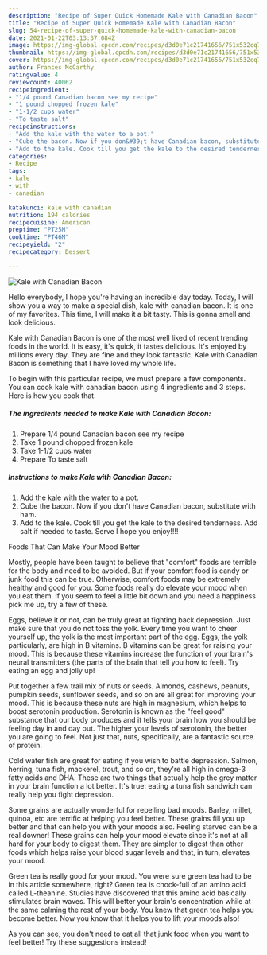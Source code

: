 ```yaml
---
description: "Recipe of Super Quick Homemade Kale with Canadian Bacon"
title: "Recipe of Super Quick Homemade Kale with Canadian Bacon"
slug: 54-recipe-of-super-quick-homemade-kale-with-canadian-bacon
date: 2021-01-22T03:13:37.084Z
image: https://img-global.cpcdn.com/recipes/d3d0e71c21741656/751x532cq70/kale-with-canadian-bacon-recipe-main-photo.jpg
thumbnail: https://img-global.cpcdn.com/recipes/d3d0e71c21741656/751x532cq70/kale-with-canadian-bacon-recipe-main-photo.jpg
cover: https://img-global.cpcdn.com/recipes/d3d0e71c21741656/751x532cq70/kale-with-canadian-bacon-recipe-main-photo.jpg
author: Frances McCarthy
ratingvalue: 4
reviewcount: 40062
recipeingredient:
- "1/4 pound Canadian bacon see my recipe"
- "1 pound chopped frozen kale"
- "1-1/2 cups water"
- "To taste salt"
recipeinstructions:
- "Add the kale with the water to a pot."
- "Cube the bacon. Now if you don&#39;t have Canadian bacon, substitute with ham."
- "Add to the kale. Cook till you get the kale to the desired tenderness. Add salt if needed to taste. Serve I hope you enjoy!!!!"
categories:
- Recipe
tags:
- kale
- with
- canadian

katakunci: kale with canadian 
nutrition: 194 calories
recipecuisine: American
preptime: "PT25M"
cooktime: "PT46M"
recipeyield: "2"
recipecategory: Dessert

---
```



![Kale with Canadian Bacon](https://img-global.cpcdn.com/recipes/d3d0e71c21741656/751x532cq70/kale-with-canadian-bacon-recipe-main-photo.jpg)

Hello everybody, I hope you're having an incredible day today. Today, I will show you a way to make a special dish, kale with canadian bacon. It is one of my favorites. This time, I will make it a bit tasty. This is gonna smell and look delicious.



Kale with Canadian Bacon is one of the most well liked of recent trending foods in the world. It is easy, it's quick, it tastes delicious. It's enjoyed by millions every day. They are fine and they look fantastic. Kale with Canadian Bacon is something that I have loved my whole life.


To begin with this particular recipe, we must prepare a few components. You can cook kale with canadian bacon using 4 ingredients and 3 steps. Here is how you cook that.

<!--inarticleads1-->

##### The ingredients needed to make Kale with Canadian Bacon:

1. Prepare 1/4 pound Canadian bacon see my recipe
1. Take 1 pound chopped frozen kale
1. Take 1-1/2 cups water
1. Prepare To taste salt




<!--inarticleads2-->

##### Instructions to make Kale with Canadian Bacon:

1. Add the kale with the water to a pot.
1. Cube the bacon. Now if you don&#39;t have Canadian bacon, substitute with ham.
1. Add to the kale. Cook till you get the kale to the desired tenderness. Add salt if needed to taste. Serve I hope you enjoy!!!!




Foods That Can Make Your Mood Better


Mostly, people have been taught to believe that "comfort" foods are terrible for the body and need to be avoided. But if your comfort food is candy or junk food this can be true. Otherwise, comfort foods may be extremely healthy and good for you. Some foods really do elevate your mood when you eat them. If you seem to feel a little bit down and you need a happiness pick me up, try a few of these.

Eggs, believe it or not, can be truly great at fighting back depression. Just make sure that you do not toss the yolk. Every time you want to cheer yourself up, the yolk is the most important part of the egg. Eggs, the yolk particularly, are high in B vitamins. B vitamins can be great for raising your mood. This is because these vitamins increase the function of your brain's neural transmitters (the parts of the brain that tell you how to feel). Try eating an egg and jolly up!

Put together a few trail mix of nuts or seeds. Almonds, cashews, peanuts, pumpkin seeds, sunflower seeds, and so on are all great for improving your mood. This is because these nuts are high in magnesium, which helps to boost serotonin production. Serotonin is known as the "feel good" substance that our body produces and it tells your brain how you should be feeling day in and day out. The higher your levels of serotonin, the better you are going to feel. Not just that, nuts, specifically, are a fantastic source of protein.

Cold water fish are great for eating if you wish to battle depression. Salmon, herring, tuna fish, mackerel, trout, and so on, they're all high in omega-3 fatty acids and DHA. These are two things that actually help the grey matter in your brain function a lot better. It's true: eating a tuna fish sandwich can really help you fight depression. 

Some grains are actually wonderful for repelling bad moods. Barley, millet, quinoa, etc are terrific at helping you feel better. These grains fill you up better and that can help you with your moods also. Feeling starved can be a real downer! These grains can help your mood elevate since it's not at all hard for your body to digest them. They are simpler to digest than other foods which helps raise your blood sugar levels and that, in turn, elevates your mood.

Green tea is really good for your mood. You were sure green tea had to be in this article somewhere, right? Green tea is chock-full of an amino acid called L-theanine. Studies have discovered that this amino acid basically stimulates brain waves. This will better your brain's concentration while at the same calming the rest of your body. You knew that green tea helps you become better. Now you know that it helps you to lift your moods also!

As you can see, you don't need to eat all that junk food when you want to feel better! Try  these suggestions  instead!

